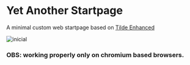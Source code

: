 # Yet Another Startpage

A minimal custom web startpage based on [Tilde Enhanced](https://github.com/Ozencb/tilde-enhanced)

![inicial](https://i.imgur.com/Bsj2Glq.png)

### OBS: working properly only on chromium based browsers.
